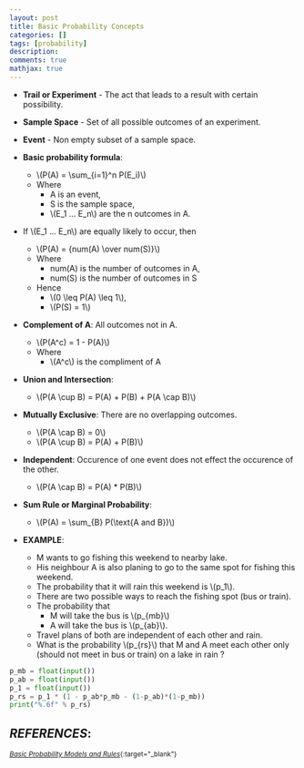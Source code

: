 ```yaml
---
layout: post
title: Basic Probability Concepts
categories: []
tags: [probability]
description:
comments: true
mathjax: true
---
```


* **Trail or Experiment** - The act that leads to a result with certain possibility.
* **Sample Space**	- Set of all possible outcomes of an experiment.
* **Event** -	Non empty subset of a sample space.

* **Basic probability formula**:
  * \\(P(A) = \sum_{i=1}^n P(E_i)\\)
  * Where
    * A is an event,
    * S is the sample space,
    * \\(E_1 ... E_n\\) are the n outcomes in A.

* If \\(E_1 ... E_n\\) are equally likely to occur, then
    * \\(P(A) = {num(A) \over num(S)}\\)
  * Where
    * num(A) is the number of outcomes in A,
    * num(S) is the number of outcomes in S
  * Hence
    * \\(0 \leq P(A) \leq 1\\),
    * \\(P(S) = 1\\)

* **Complement of A**: All outcomes not in A.
  * \\(P(A^c) = 1 - P(A)\\)
  * Where
    * \\(A^c\\) is the compliment of A

* **Union and Intersection**:
  * \\(P(A \cup B) = P(A) + P(B) + P(A \cap B)\\)

* **Mutually Exclusive**: There are no overlapping outcomes.
  * \\(P(A \cap B) = 0\\)
  * \\(P(A \cup B) = P(A) + P(B)\\)

* **Independent**: Occurence of one event does not effect the occurence of the other.
  * \\(P(A \cap B) = P(A) * P(B)\\)

* **Sum Rule or Marginal Probability**:
  * \\(P(A) = \sum_{B} P(\text{A and B})\\)

* **EXAMPLE**:
  * M wants to go fishing this weekend to nearby lake.
  * His neighbour A is also planing to go to the same spot for fishing this weekend.
  * The probability that it will rain this weekend is \\(p_1\\).
  * There are two possible ways to reach the fishing spot (bus or train).
  * The probability that
    * M will take the bus is \\(p_{mb}\\)
    * A will take the bus is \\(p_{ab}\\).
  * Travel plans of both are independent of each other and rain.
  * What is the probability \\(p_{rs}\\) that M and A meet each other only (should not meet in bus or train) on a lake in rain ?

```python
p_mb = float(input())
p_ab = float(input())
p_1 = float(input())
p_rs = p_1 * (1 - p_ab*p_mb - (1-p_ab)*(1-p_mb))
print("%.6f" % p_rs)
```

## *REFERENCES*:

<small>[*Basic Probability Models and Rules*](https://www.hackerearth.com/practice/machine-learning/prerequisites-of-machine-learning/basic-probability-models-and-rules/tutorial/){:target="_blank"}</small>

